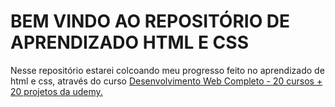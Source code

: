 <!DOCTYPE html>
<html>
  <body>
    <h1>BEM VINDO AO REPOSITÓRIO DE APRENDIZADO HTML E CSS</h1>
    <p>Nesse repositório estarei colcoando meu progresso feito no aprendizado de html e css, através do curso <a href="https://www.udemy.com/course/web-completo/">Desenvolvimento Web Completo - 20 cursos + 20 projetos da udemy.</a></p>
  </body>
</html>
